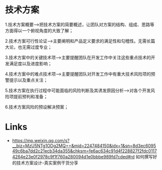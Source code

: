 # 技术方案

1.技术方案概要——>把技术方案的简要概述，让团队对方案的结构、组成、思路等方面得以一个俯视角度的大致了解；

2.技术方案可行性论证——>主要阐明和产品定义要求的满足性和勾稽性。无需长篇大论，也无需过度专业；

3.技术方案中的关键技术项——>主要提醒团队在开发工作中关注这些重点技术的开发满足度以及进度影响；

4.技术方案中的难点技术项——>主要提醒团队对开发工作中有重大技术风险项的预警提示以及重点关注；

5.技术方案在执行过程中可能面临的风险判断及其诱发原因分析——>对各个开发风险项提前预判和准备；

6.技术方案风险的预设解决预案；

# Links

- https://mp.weixin.qq.com/s?__biz=MzU5NTg1ODg2MQ==&mid=2247484150&idx=1&sn=8d3ec609549c6ba7dd2c21ecb34da355&chksm=fe6ac634c91d4f228827f2fdc01174264e23e0f2978c9f1f760a280094d1e0bbbe989fd7cded#rd 如何撰写好的技术方案设计-真实案例干货分享
